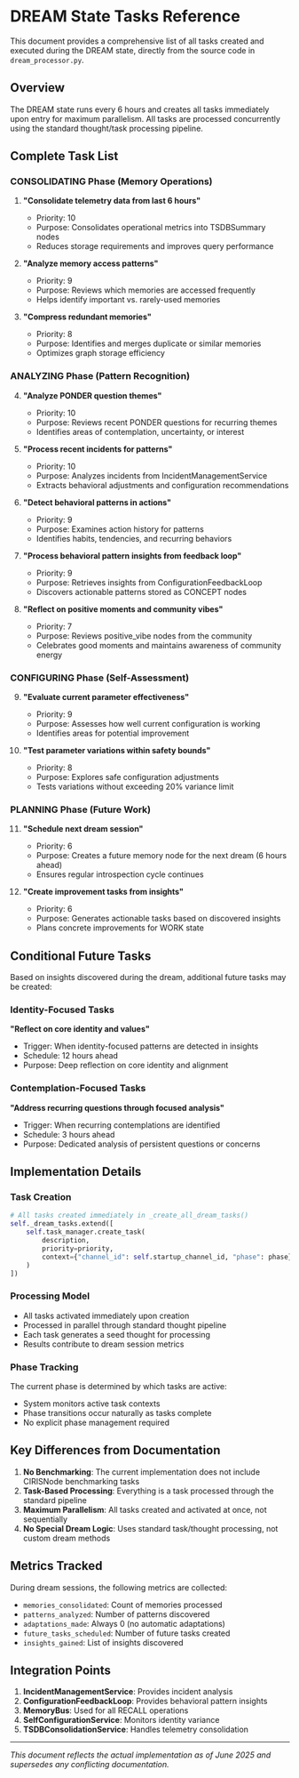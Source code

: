 # DREAM State Tasks Reference

This document provides a comprehensive list of all tasks created and executed during the DREAM state, directly from the source code in `dream_processor.py`.

## Overview

The DREAM state runs every 6 hours and creates all tasks immediately upon entry for maximum parallelism. All tasks are processed concurrently using the standard thought/task processing pipeline.

## Complete Task List

### CONSOLIDATING Phase (Memory Operations)

1. **"Consolidate telemetry data from last 6 hours"**
   - Priority: 10
   - Purpose: Consolidates operational metrics into TSDBSummary nodes
   - Reduces storage requirements and improves query performance

2. **"Analyze memory access patterns"**
   - Priority: 9
   - Purpose: Reviews which memories are accessed frequently
   - Helps identify important vs. rarely-used memories

3. **"Compress redundant memories"**
   - Priority: 8
   - Purpose: Identifies and merges duplicate or similar memories
   - Optimizes graph storage efficiency

### ANALYZING Phase (Pattern Recognition)

4. **"Analyze PONDER question themes"**
   - Priority: 10
   - Purpose: Reviews recent PONDER questions for recurring themes
   - Identifies areas of contemplation, uncertainty, or interest

5. **"Process recent incidents for patterns"**
   - Priority: 10
   - Purpose: Analyzes incidents from IncidentManagementService
   - Extracts behavioral adjustments and configuration recommendations

6. **"Detect behavioral patterns in actions"**
   - Priority: 9
   - Purpose: Examines action history for patterns
   - Identifies habits, tendencies, and recurring behaviors

7. **"Process behavioral pattern insights from feedback loop"**
   - Priority: 9
   - Purpose: Retrieves insights from ConfigurationFeedbackLoop
   - Discovers actionable patterns stored as CONCEPT nodes

8. **"Reflect on positive moments and community vibes"**
   - Priority: 7
   - Purpose: Reviews positive_vibe nodes from the community
   - Celebrates good moments and maintains awareness of community energy

### CONFIGURING Phase (Self-Assessment)

9. **"Evaluate current parameter effectiveness"**
   - Priority: 9
   - Purpose: Assesses how well current configuration is working
   - Identifies areas for potential improvement

10. **"Test parameter variations within safety bounds"**
    - Priority: 8
    - Purpose: Explores safe configuration adjustments
    - Tests variations without exceeding 20% variance limit

### PLANNING Phase (Future Work)

11. **"Schedule next dream session"**
    - Priority: 6
    - Purpose: Creates a future memory node for the next dream (6 hours ahead)
    - Ensures regular introspection cycle continues

12. **"Create improvement tasks from insights"**
    - Priority: 6
    - Purpose: Generates actionable tasks based on discovered insights
    - Plans concrete improvements for WORK state

## Conditional Future Tasks

Based on insights discovered during the dream, additional future tasks may be created:

### Identity-Focused Tasks

**"Reflect on core identity and values"**
- Trigger: When identity-focused patterns are detected in insights
- Schedule: 12 hours ahead
- Purpose: Deep reflection on core identity and alignment

### Contemplation-Focused Tasks

**"Address recurring questions through focused analysis"**
- Trigger: When recurring contemplations are identified
- Schedule: 3 hours ahead
- Purpose: Dedicated analysis of persistent questions or concerns

## Implementation Details

### Task Creation
```python
# All tasks created immediately in _create_all_dream_tasks()
self._dream_tasks.extend([
    self.task_manager.create_task(
        description,
        priority=priority,
        context={"channel_id": self.startup_channel_id, "phase": phase}
    )
])
```

### Processing Model
- All tasks activated immediately upon creation
- Processed in parallel through standard thought pipeline
- Each task generates a seed thought for processing
- Results contribute to dream session metrics

### Phase Tracking
The current phase is determined by which tasks are active:
- System monitors active task contexts
- Phase transitions occur naturally as tasks complete
- No explicit phase management required

## Key Differences from Documentation

1. **No Benchmarking**: The current implementation does not include CIRISNode benchmarking tasks
2. **Task-Based Processing**: Everything is a task processed through the standard pipeline
3. **Maximum Parallelism**: All tasks created and activated at once, not sequentially
4. **No Special Dream Logic**: Uses standard task/thought processing, not custom dream methods

## Metrics Tracked

During dream sessions, the following metrics are collected:
- `memories_consolidated`: Count of memories processed
- `patterns_analyzed`: Number of patterns discovered
- `adaptations_made`: Always 0 (no automatic adaptations)
- `future_tasks_scheduled`: Number of future tasks created
- `insights_gained`: List of insights discovered

## Integration Points

1. **IncidentManagementService**: Provides incident analysis
2. **ConfigurationFeedbackLoop**: Provides behavioral pattern insights
3. **MemoryBus**: Used for all RECALL operations
4. **SelfConfigurationService**: Monitors identity variance
5. **TSDBConsolidationService**: Handles telemetry consolidation

---

*This document reflects the actual implementation as of June 2025 and supersedes any conflicting documentation.*